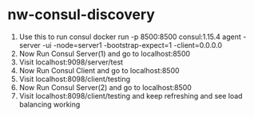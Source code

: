 # nw-consul-discovery

1. Use this to run consul
   docker run -p 8500:8500 consul:1.15.4 agent -server -ui -node=server1 -bootstrap-expect=1 -client=0.0.0.0
2. Now Run Consul Server(1) and go to localhost:8500
3. Visit localhost:9098/server/test
4. Now Run Consul Client and go to localhost:8500
5. Visit localhost:8098/client/testing
6. Now Run Consul Server(2) and go to localhost:8500
7. Visit localhost:8098/client/testing and keep refreshing and see load balancing working
